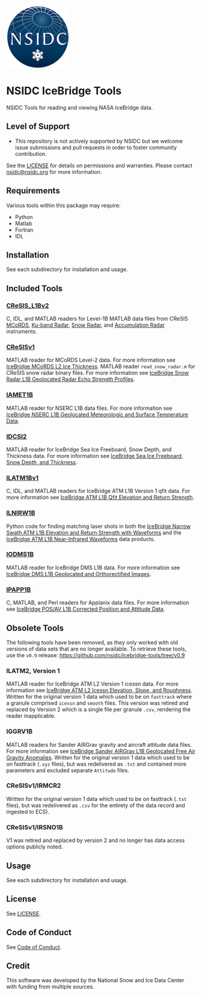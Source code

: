 ![NSIDC logo](/images/NSIDC_logo_2018_poster-1.png)


# NSIDC IceBridge Tools

NSIDC Tools for reading and viewing NASA IceBridge data.

## Level of Support

* This repository is not actively supported by NSIDC but we welcome issue submissions and pull requests in order to foster community contribution.

See the [LICENSE](LICENSE) for details on permissions and warranties. Please contact nsidc@nsidc.org for more information.

## Requirements

Various tools within this package may require:
* Python
* Matlab
* Fortran
* IDL

## Installation

See each subdirectory for installation and usage.

## Included Tools

### [CReSIS_L1Bv2](CReSIS_L1Bv2)
C, IDL, and MATLAB readers for Level-1B MATLAB data files from CReSIS [MCoRDS](https://nsidc.org/data/irmcr1b.html), [Ku-band Radar](https://nsidc.org/data/irkub1b.html), [Snow Radar](https://nsidc.org/data/irsno1b.html), and [Accumulation Radar](https://nsidc.org/data/iracc1b.html) instruments.

### [CReSISv1](CReSISv1)
MATLAB reader for MCoRDS Level-2 data. For more information see [IceBridge MCoRDS L2 Ice Thickness](https://nsidc.org/data/irmcr2.html). MATLAB reader `read_snow_radar.m` for CReSIS snow radar binary files. For more information see [IceBridge Snow Radar L1B Geolocated Radar Echo Strength Profiles](https://nsidc.org/data/irsno1b.html).

### [IAMET1B](IAMET1B)
MATLAB reader for NSERC L1B data files. For more information see [IceBridge NSERC L1B Geolocated Meteorologic and Surface Temperature Data](https://nsidc.org/data/iamet1b.html).

### [IDCSI2](IDCSI2)
MATLAB reader for IceBridge Sea Ice Freeboard, Snow Depth, and Thickness data. For more information see [IceBridge Sea Ice Freeboard, Snow Depth, and Thickness](https://nsidc.org/data/idcsi2.html).

### [ILATM1Bv1](ILATM1Bv1)
C, IDL, and MATLAB readers for IceBridge ATM L1B Version 1 qfit data. For more information see [IceBridge ATM L1B Qfit Elevation and Return Strength](https://nsidc.org/data/ilatm1b/versions/1).

### [ILNIRW1B](ILNIRW1B)
Python code for finding matching laser shots in both the [IceBridge Narrow Swath ATM L1B Elevation and Return Strength with Waveforms](https://nsidc.org/data/ilnsaw1b) and the [IceBridge ATM L1B Near-Infrared Waveforms](https://nsidc.org/data/ilnirw1b) data products.

### [IODMS1B](IODMS1B)
MATLAB reader for IceBridge DMS L1B data. For more information see [IceBridge DMS L1B Geolocated and Orthorectified Images](https://nsidc.org/data/iodms1b.html).

### [IPAPP1B](IPAPP1B)
C, MATLAB, and Perl readers for Applanix data files. For more information see [IceBridge POS/AV L1B Corrected Position and Attitude Data](https://nsidc.org/data/ipapp1b.html).

## Obsolete Tools
The following tools have been removed, as they only worked with old versions of data sets that are no longer available. To retrieve these tools, use the `v0.9` release: https://github.com/nsidc/icebridge-tools/tree/v0.9

### ILATM2, Version 1
MATLAB reader for IceBridge ATM L2 Version 1 icessn data. For more information see [IceBridge ATM L2 Icessn Elevation, Slope, and Roughness](https://nsidc.org/data/ilatm2/versions/1).
Written for the original version 1 data which used to be on `fasttrack` where a granule comprised `icessn` and `smooth` files. This version was retired and replaced by Version 2 which is a single file per granule `.csv`, rendering the reader inapplicable.

### IGGRV1B
MATLAB readers for Sander AIRGrav gravity and aircraft attitude data files. For more information see [IceBridge Sander AIRGrav L1B Geolocated Free Air Gravity Anomalies](https://nsidc.org/data/iggrv1b.html).
Written for the original version 1 data which used to be on fasttrack (`.xyz` files), but was redelivered as `.txt` and contained more parameters and excluded separate `Attitude` files.

### CReSISv1/IRMCR2
Written for the original version 1 data which used to be on fasttrack (`.txt` files), but was redelivered as `.csv` for the entirety of the data record and ingested to ECS).

### CReSISv1/IRSNO1B
V1 was retired and replaced by version 2 and no longer has data access options publicly noted.

## Usage

See each subdirectory for installation and usage.

## License

See [LICENSE](LICENSE).

## Code of Conduct

See [Code of Conduct](CODE_OF_CONDUCT.md).

## Credit

This software was developed by the National Snow and Ice Data Center with funding from multiple sources.
